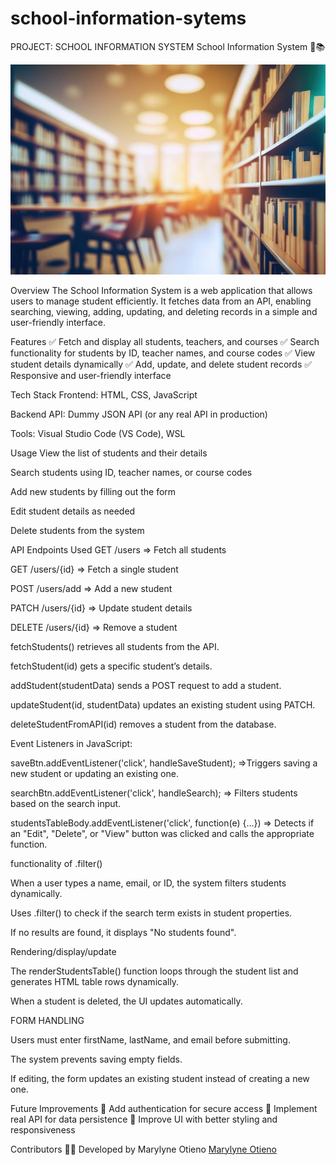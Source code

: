 # school-information-sytems

PROJECT: SCHOOL INFORMATION SYSTEM
School Information System 🏫📚

![alt text](images/image.png)




Overview
The School Information System is a web application that allows users to manage student  efficiently. It fetches data from an API, enabling searching, viewing, adding, updating, and deleting records in a simple and user-friendly interface.

Features
✅ Fetch and display all students, teachers, and courses
✅ Search functionality for students by ID, teacher names, and course codes
✅ View student details dynamically
✅ Add, update, and delete student records
✅ Responsive and user-friendly interface



Tech Stack
Frontend: HTML, CSS, JavaScript

Backend API: Dummy JSON API (or any real API in production)

Tools: Visual Studio Code (VS Code), WSL



Usage
View the list of students and their details

Search students using ID, teacher names, or course codes

Add new students by filling out the form

Edit student details as needed

Delete students from the system

API Endpoints Used
GET /users => Fetch all students

GET /users/{id} => Fetch a single student

POST /users/add => Add a new student

PATCH /users/{id} => Update student details

DELETE /users/{id} => Remove a student


fetchStudents() retrieves all students from the API.

fetchStudent(id) gets a specific student’s details.

addStudent(studentData) sends a POST request to add a student.

updateStudent(id, studentData) updates an existing student using PATCH.

deleteStudentFromAPI(id) removes a student from the database.


Event Listeners in JavaScript:

saveBtn.addEventListener('click', handleSaveStudent); =>Triggers saving a new student or updating an existing one.

searchBtn.addEventListener('click', handleSearch); => Filters students based on the search input.

studentsTableBody.addEventListener('click', function(e) {...}) => Detects if an "Edit", "Delete", or "View" button was clicked and calls the appropriate function.

functionality of .filter()

When a user types a name, email, or ID, the system filters students dynamically.

Uses .filter() to check if the search term exists in student properties.

If no results are found, it displays "No students found".


Rendering/display/update

The renderStudentsTable() function loops through the student list and generates HTML table rows dynamically.

When a student is deleted, the UI updates automatically.

FORM HANDLING

Users must enter firstName, lastName, and email before submitting.

The system prevents saving empty fields.

If editing, the form updates an existing student instead of creating a new one.

Future Improvements
🚀 Add authentication for secure access
🚀 Implement real API for data persistence
🚀 Improve UI with better styling and responsiveness

Contributors
👩‍💻 Developed by Marylyne Otieno
[Marylyne Otieno](https://github.com/marylyne-otieno)


